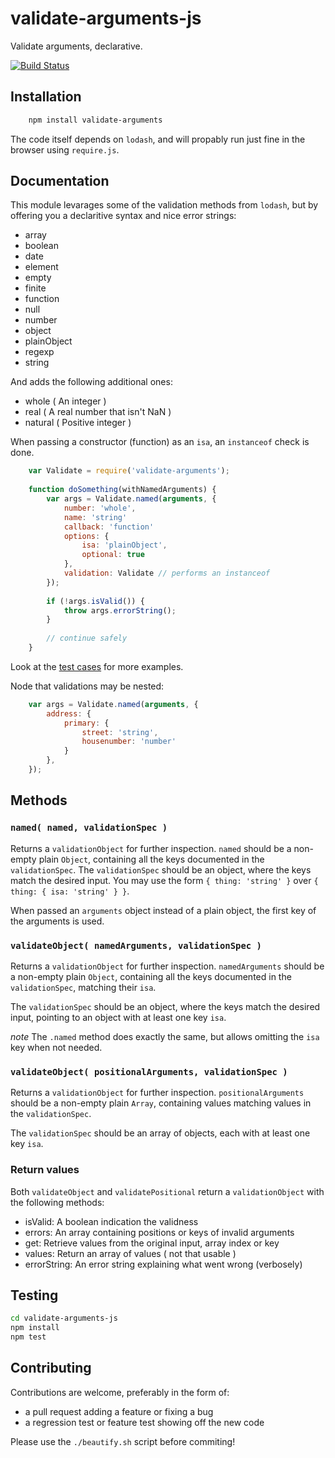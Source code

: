 validate-arguments-js
=====================

Validate arguments, declarative.

[![Build Status](https://drone.io/github.com/mvhenten/validate-arguments-js/status.png)](https://drone.io/github.com/mvhenten/validate-arguments-js/latest)

## Installation

```bash
    npm install validate-arguments
```

The code itself depends on `lodash`, and will propably run just fine in the browser using `require.js`.

## Documentation

This module levarages some of the validation methods from `lodash`, but by offering you a declaritive syntax and nice error strings:

* array
* boolean
* date
* element
* empty
* finite
* function
* null
* number
* object
* plainObject
* regexp
* string

And adds the following additional ones:

* whole ( An integer )
* real ( A real number that isn't NaN )
* natural ( Positive integer )

When passing a constructor (function) as an `isa`, an `instanceof` check is done.

```javascript
    var Validate = require('validate-arguments');
    
    function doSomething(withNamedArguments) {
        var args = Validate.named(arguments, {
            number: 'whole',
            name: 'string'
            callback: 'function'
            options: {
                isa: 'plainObject',
                optional: true
            },
            validation: Validate // performs an instanceof
        });
    
        if (!args.isValid()) {
            throw args.errorString();
        }
    
        // continue safely
    }
```
Look at the [test cases](https://github.com/mvhenten/validate-arguments-js/blob/master/test/validate.js) for more examples.

Node that validations may be nested:

```javascript
    var args = Validate.named(arguments, {
        address: {
            primary: {
                street: 'string',
                housenumber: 'number'
            }
        },
    });
```

## Methods

### `named( named, validationSpec )`

Returns a `validationObject` for further inspection. `named` should be a non-empty plain `Object`, containing all the keys documented in the `validationSpec`.
The `validationSpec` should be an object, where the keys match the desired input. You may use the form `{ thing: 'string' }` over `{ thing: { isa: 'string' } }`.

When passed an `arguments` object instead of a plain object, the first key of the arguments is used.

### `validateObject( namedArguments, validationSpec )`

Returns a `validationObject` for further inspection. `namedArguments` should be a non-empty plain `Object`, containing all the keys documented in the `validationSpec`, matching their `isa`.

The `validationSpec` should be an object, where the keys match the desired input, pointing to an object with at least one key `isa`.

_note_ The `.named` method does exactly the same, but allows omitting the `isa` key when not needed.

### `validateObject( positionalArguments, validationSpec )`

Returns a `validationObject` for further inspection. `positionalArguments` should be a non-empty plain `Array`, containing values matching values in the `validationSpec`.

The `validationSpec` should be an array of objects, each with at least one key `isa`.

### Return values

Both `validateObject` and `validatePositional` return a `validationObject` with the following methods:

* isValid: A boolean indication the validness
* errors: An array containing positions or keys of invalid arguments
* get: Retrieve values from the original input, array index or key
* values: Return an array of values ( not that usable )
* errorString: An error string explaining what went wrong (verbosely)

## Testing

```bash
cd validate-arguments-js
npm install
npm test
```
## Contributing

Contributions are welcome, preferably in the form of:

* a pull request adding a feature or fixing a bug
* a regression test or feature test showing off the new code

Please use the `./beautify.sh` script before commiting!
